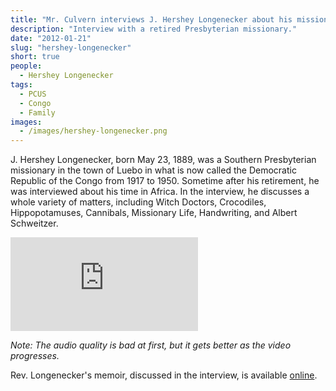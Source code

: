 ```yaml
---
title: "Mr. Culvern interviews J. Hershey Longenecker about his missionary career"
description: "Interview with a retired Presbyterian missionary."
date: "2012-01-21"
slug: "hershey-longenecker"
short: true
people:
  - Hershey Longenecker
tags:
  - PCUS
  - Congo
  - Family
images:
  - /images/hershey-longenecker.png
---
```


J. Hershey Longenecker, born May 23, 1889, was a Southern Presbyterian missionary in the town of Luebo in what is now called the Democratic Republic of the Congo from 1917 to 1950. Sometime after his retirement, he was interviewed about his time in Africa. In the interview, he discusses a whole variety of matters, including Witch Doctors, Crocodiles, Hippopotamuses, Cannibals, Missionary Life, Handwriting, and Albert Schweitzer.


<div class="embed-responsive embed-responsive-16by9">
<iframe class="embed-responsive-item" src="https://www.youtube.com/embed/v3MwdhKAyzk" frameborder="0" allowfullscreen></iframe>
</div>

*Note: The audio quality is bad at first, but it gets better as the video progresses.*


Rev. Longenecker's memoir, discussed in the interview, is available [online](http://www.jesuscares4.us/memories/MemoriesOfCongo.htm).